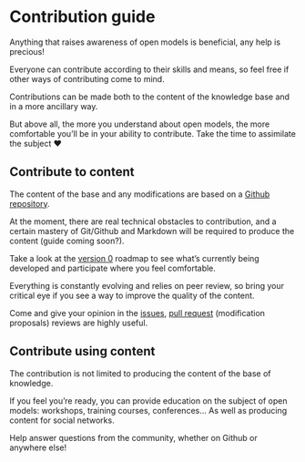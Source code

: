 # Contribution guide

Anything that raises awareness of open models is beneficial, any help is precious!

Everyone can contribute according to their skills and means, so feel free if other ways of contributing come to mind.

Contributions can be made both to the content of the knowledge base and in a more ancillary way.

But above all, the more you understand about open models, the more comfortable you’ll be in your ability to contribute. Take the time to assimilate the subject ❤️

## Contribute to content

The content of the base and any modifications are based on a [Github repository](https://github.com/Open-Models/Base).

At the moment, there are real technical obstacles to contribution, and a certain mastery of Git/Github and Markdown will be required to produce the content (guide coming soon?).

Take a look at the [version 0](https://github.com/Open-Models/Base/projects/1) roadmap to see what’s currently being developed and participate where you feel comfortable.

Everything is constantly evolving and relies on peer review, so bring your critical eye if you see a way to improve the quality of the content.

Come and give your opinion in the [issues](https://github.com/Open-Models/Base/issues), [pull request](https://github.com/Open-Models/Base/pulls) (modification proposals) reviews are highly useful.

## Contribute using content

The contribution is not limited to producing the content of the base of knowledge.

If you feel you’re ready, you can provide education on the subject of open models: workshops, training courses, conferences… As well as producing content for social networks.

Help answer questions from the community, whether on Github or anywhere else!
